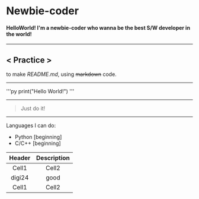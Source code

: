 # Newbie-coder
#### HelloWorld! I'm a newbie-coder who wanna be the best S/W developer in the world!

___

## < Practice >

to make *README.md*, using ~~markdown~~ code.

___

'''py
print("Hello World!")
'''

___

> Just do it!

___


Languages I can do:
 * Python [beginning]
 * C/C++  [beginning]

|Header|Description|
|:--:|:--:|
|Cell1|Cell2|
|digi24|good|
|Cell1|Cell2|
